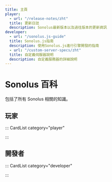 ```yaml
---
title: 主頁
player:
  - url: "/release-notes/zht"
  title: 更新日誌
  description: Sonolus最新版本以及過往版本的更新資訊
developer:
  - url: "/sonolus.js-guide"
  title: Sonolus.js指南
  description: 使用Sonolus.js進行引擎開發的指南
  - url: "/custom-server-specs/zht"
  title: 自定義伺服器說明
  description: 自定義服務器的詳細說明
---
```


# Sonolus 百科

包括了所有 Sonolus 相關的知識。

## 玩家

::: CardList category="player"

:::

## 開發者

::: CardList category="developer"

:::
